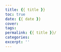```yaml
---
title: {{ title }}
toc: true
date: {{ date }}
cover: 
tags:
permalink: {{ title }}/
categories: 
excerpt: ''
---
```


